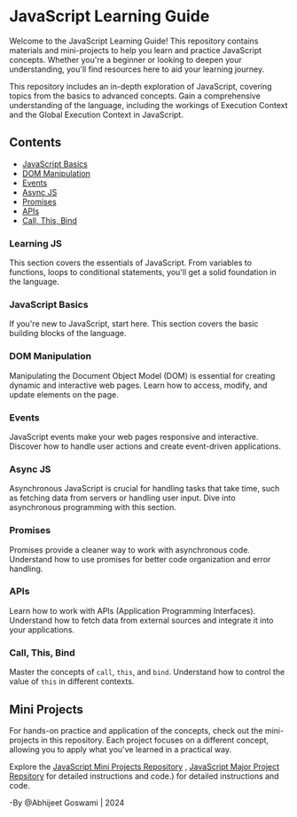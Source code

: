 # JavaScript Learning Guide

Welcome to the JavaScript Learning Guide! This repository contains materials and mini-projects to help you learn and practice JavaScript concepts. Whether you're a beginner or looking to deepen your understanding, you'll find resources here to aid your learning journey.

This repository includes an in-depth exploration of JavaScript, covering topics from the basics to advanced concepts. Gain a comprehensive understanding of the language, including the workings of Execution Context and the Global Execution Context in JavaScript.

## Contents

- [JavaScript Basics](#javascript-basics)
- [DOM Manipulation](#dom-manipulation)
- [Events](#events)
- [Async JS](#async-js)
- [Promises](#promises)
- [APIs](#apis)
- [Call, This, Bind](#call-this-bind)


### Learning JS
This section covers the essentials of JavaScript. From variables to functions, loops to conditional statements, you'll get a solid foundation in the language.

### JavaScript Basics
If you're new to JavaScript, start here. This section covers the basic building blocks of the language.

### DOM Manipulation
Manipulating the Document Object Model (DOM) is essential for creating dynamic and interactive web pages. Learn how to access, modify, and update elements on the page.

### Events
JavaScript events make your web pages responsive and interactive. Discover how to handle user actions and create event-driven applications.

### Async JS
Asynchronous JavaScript is crucial for handling tasks that take time, such as fetching data from servers or handling user input. Dive into asynchronous programming with this section.

### Promises
Promises provide a cleaner way to work with asynchronous code. Understand how to use promises for better code organization and error handling.

### APIs
Learn how to work with APIs (Application Programming Interfaces). Understand how to fetch data from external sources and integrate it into your applications.

### Call, This, Bind
Master the concepts of `call`, `this`, and `bind`. Understand how to control the value of `this` in different contexts.

## Mini Projects
For hands-on practice and application of the concepts, check out the mini-projects in this repository. Each project focuses on a different concept, allowing you to apply what you've learned in a practical way.

Explore the [JavaScript Mini Projects Repository](https://github.com/ABHI8769/JavaScript-Mini-Projects) , [JavaScript Major Project Repsitory](https://github.com/ABHI8769/WNIS) for detailed instructions and code.) for detailed instructions and code.

-By @Abhijeet Goswami | 2024 
